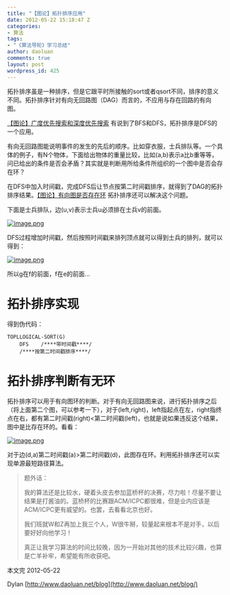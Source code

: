 ```yaml
---
title: "【图论】拓扑排序应用"
date: 2012-05-22 15:18:47 Z
categories:
- 算法
tags:
- "《算法导轮》学习总结"
author: daoluan
comments: true
layout: post
wordpress_id: 425
---
```


拓扑排序虽是一种排序，但是它跟平时所接触的sort或者qsort不同，排序的意义不同。拓扑排序针对有向无回路图（DAG）而言的，不应用与存在回路的有向图。

[【图论】广度优先搜索和深度优先搜索](http://www.daoluan.net/blog/?p=295) 有说到了BFS和DFS，拓扑排序是DFS的一个应用。

<!-- more -->

有向无回路图能说明事件的发生的先后的顺序。比如穿衣服，士兵排队等。一个具体的例子，有N个物体，下面给出物体的重量比较，比如(a,b)表示a比b重等等，问已给出的条件是否会矛盾？其实就是判断用所给条件所组织的一个图中是否会存在环？

在DFS中加入时间戳，完成DFS后让节点按第二时间戳排序，就得到了DAG的拓扑排序结果。[【图论】有向图是否存在环](http://www.daoluan.net/blog/?p=410) 拓扑排序还可以解决这个问题。

下面是士兵排队，边(u,v)表示士兵u必须排在士兵v的前面。

[![image.png](http://daoluan.net/images/blog/2012/05/image7.png)](http://daoluan.net/images/blog/2012/05/image7.png)

DFS过程增加时间戳，然后按照时间戳来排列顶点就可以得到士兵的排列，就可以得到：

[![image.png](http://daoluan.net/images/blog/2012/05/image8.png)](http://daoluan.net/images/blog/2012/05/image8.png)

所以g在f的前面，f在e的前面...


# 拓扑排序实现


得到伪代码：


    TOPLLOGICAL-SORT(G)
        DFS    /****带时间戳****/
        /****按第二时间戳排序****/




# 拓扑排序判断有无环


拓扑排序可以用于有向图环的判断。对于有向无回路图来说，进行拓扑排序之后（将上面第二个图，可以参考一下），对于(left,right)，left指起点在左，right指终点在右，都有第二时间戳(right)<第二时间戳(left)，也就是说如果违反这个结果，图中是比存在环的。看看：

[![image.png](http://daoluan.net/images/blog/2012/05/image10.png)](http://daoluan.net/images/blog/2012/05/image10.png)

对于边(d,a)第二时间戳(a)>第二时间戳(d)，此图存在环。利用拓扑排序还可以实现单源最短路径算法。


<blockquote><p>题外话：</p>
<p>我的算法还是比较水，硬着头皮去参加蓝桥杯的决赛，尽力啦！尽量不要让结果是打酱油的。蓝桥杯的比赛跟ACM/ICPC都很难，但是业内应该是ACM/ICPC更有威望的。也罢，去看看北京也好。</p>
<p>我们班就W和Z再加上我三个人，W很牛掰，较量起来根本不是对手，以后要好好向他学习！</p>
<p>真正让我学习算法的时间比较晚，因为一开始对其他的技术比较兴趣，也算是亡羊补牢，希望能有所收获吧。</p></blockquote>


本文完 2012-05-22

Dylan [http://www.daoluan.net/blog](http://www.daoluan.net/blog/)

